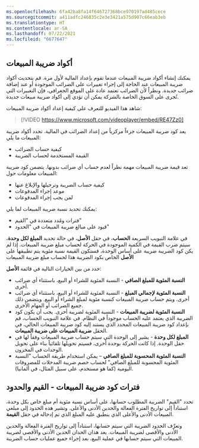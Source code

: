 ```yaml
---
ms.openlocfilehash: 6fa42ba8fa14f646727368bce970197ad485cece
ms.sourcegitcommit: a411adfc246835c2e3e3421a575d907c66eab3eb
ms.translationtype: HT
ms.contentlocale: ar-SA
ms.lasthandoff: 07/22/2021
ms.locfileid: "6677647"
---
```

## <a name="sales-tax-codes"></a>أكواد ضريبة المبيعات 

يمكنك إنشاء أكواد ضريبة المبيعات عندما تقوم بإعداد المالية لأول مرة. قم بتحديث أكواد ضريبة المبيعات عند الحاجة إلى إجراء تغييرات على الضرائب الموجودة أو عند إضافة ضرائب جديدة. ونظراً لأن الضرائب تعتمد عادة على الموقع الجغرافي، فإن التغييرات التي تُجرى على السوق الخاصة بالشركة يمكن أن تؤدي إلى أكواد ضريبة مبيعات جديدة.
 
شاهد هذا الفيديو للتعرف على كيفية إعداد أكواد ضريبة المبيعات:
 
> [!VIDEO https://www.microsoft.com/videoplayer/embed/RE47Zz0]

يعد كود ضريبة المبيعات جزءاً مركزياً من إعداد الضرائب في المالية. تحدد أكواد ضريبة المبيعات ما يلي:

- كيفية حساب الضرائب
- القيمة المستخدمة لحساب الضريبة

تعد قيمة ضريبة المبيعات مهمة نظراً لعدم حساب أي ضرائب بدونها. يتضمن كود ضريبة المبيعات معلومات حول:

- كيفية حساب الضريبة وترحيلها والإبلاغ عنها
- موعد إجراء المدفوعات
- لمن يجب إجراء المدفوعات

يمكنك تحديد نسبة ضريبة المبيعات لما يلي:

- فترات ومُدد متعددة في "القيم"
- قيود على مبالغ ضريبة المبيعات في "الحدود"

في علامة التبويب السريعة **الحساب**، في حقل **الأصل**، في حالة تحديد **المبلغ لكل وحدة**، سيتم ضرب القيمة في الكمية الموجودة في الحركة لحساب مبلغ ضريبة المبيعات. إذا لم يكن كود الضريبة ضريبة على أساس الوحدة، فستكون القيمة نسبة مئوية يتم تطبيقها على **الأصل** الخاص بكود الضريبة هذا لحساب مبلغ ضريبة المبيعات

حدد من بين الخيارات التالية في قائمة **الأصل**:

- **النسبة المئوية للمبلغ الصافي** - النسبة المئوية للشراء أو البيع، باستثناء أي ضرائب أخرى.
- **النسبة المئوية لإجمالي المبلغ** - النسبة المئوية للشراء أو البيع، باستثناء أي ضرائب أخرى. ويتم حساب ضريبة المبيعات كنسبة مئوية لمبلغ الشراء أو البيع. ويتضمن ذلك جميع الضرائب أو المهام الأخرى.
- **النسبة المئوية لضريبة المبيعات** - النسبة المئوية لضريبة أخرى. يجب أن يكون كود الضريبة الذي يعتمد عليه الحساب موجوداً في النظام. في علامة التبويب الحساب، قم بإعداد كود ضريبة المبيعات المحدد الذي يستند إليه كود ضريبة المبيعات الحالي، في الحقل **ضريبة المبيعات على ضريبة المبيعات**.
- **المبلغ لكل وحدة** - يشير إلى الوحدة التي سيتم حساب ضريبة المبيعات وفقاً لها في حقل الوحدة. إذا كانت الحركة بوحدة أخرى، فسيتم تحويلها تلقائياً بناء على تحويل الوحدات في المخزون.
- **النسبة المئوية المحسوبة للمبلغ الصافي** – يمكن استخدام طريقة الحساب "النسبة المئوية المحسوبة للمبلغ الصافي" لحساب خصم ضريبة المدخلات للمصروفات اليومية (كما هو مستخدم، على سبيل المثال، في ألمانيا).

## <a name="sales-tax-code-intervals---values-and-limits"></a>فترات كود ضريبة المبيعات - القيم والحدود 

تحدد "القيم" الضريبة المطلوب حسابها، على أساس نسبة مئوية أم مبلغ خاص بكل وحدة، استناداً إلى تواريخ الفترة الفعالة والحدين الأدنى والأعلى. وتشير هذه الحدود إلى مبلغي المبيعات الأدنى والأعلى الذي ينطبق عليه المبلغ الذي تم إدخاله في حقل **القيمة**.

وتعرِّف الحدود الضريبة التي سيتم حسابها، استناداً إلى تواريخ الفترة الفعالة والحدين الأدنى والأقصى لضريبة المبيعات. يعد هذان الحدان الحدين الأدنى والأقصى لضريبة المبيعات التي سيتم حسابها في عملية البيع، بعد إجراء جميع عمليات حساب الضريبة.

